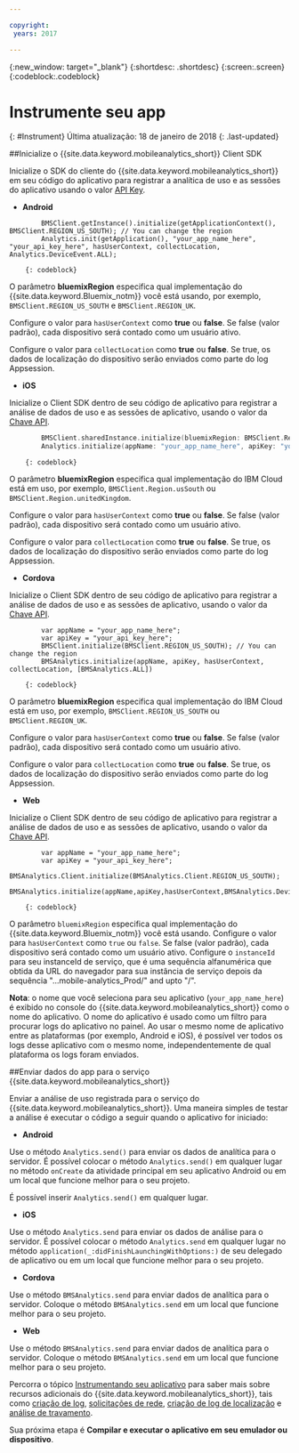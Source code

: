 ```yaml
---

copyright:
 years: 2017

---
```


{:new_window: target="_blank"}
{:shortdesc: .shortdesc}
{:screen:.screen}
{:codeblock:.codeblock}

# Instrumente seu app
{: #Instrument}
Última atualização: 18 de janeiro de 2018
{: .last-updated}

##Inicialize o {{site.data.keyword.mobileanalytics_short}} Client SDK 

Inicialize o SDK do cliente do {{site.data.keyword.mobileanalytics_short}} em seu código do aplicativo para registrar a analítica de uso e as sessões do aplicativo usando o valor [API Key](/docs/services/mobileanalytics/sdk.html#analytics-clientkey).	
	
- **Android**
	
```
		BMSClient.getInstance().initialize(getApplicationContext(), BMSClient.REGION_US_SOUTH); // You can change the region
		Analytics.init(getApplication(), "your_app_name_here", "your_api_key_here", hasUserContext, collectLocation, Analytics.DeviceEvent.ALL);
```
		{: codeblock}
	    
O parâmetro **bluemixRegion** especifica qual implementação do {{site.data.keyword.Bluemix_notm}} você está usando, por exemplo, `BMSClient.REGION_US_SOUTH` e `BMSClient.REGION_UK`. 
	    
	    
Configure o valor para `hasUserContext` como **true** ou **false**. Se false (valor padrão), cada dispositivo será contado como um usuário ativo.
		
Configure o valor para `collectLocation` como **true** ou **false**. Se true, os dados de localização do dispositivo serão enviados como parte do log Appsession. 

- **iOS**
	  
Inicialize o Client SDK dentro de seu código de aplicativo para registrar a análise de dados de uso e as sessões de aplicativo, usando o valor da [Chave API](/docs/services/mobileanalytics/sdk.html#analytics-clientkey).
		
```Swift
		BMSClient.sharedInstance.initialize(bluemixRegion: BMSClient.Region.usSouth) // You can change the region
		Analytics.initialize(appName: "your_app_name_here", apiKey: "your_api_key_here", hasUserContext: false, collectLocation: true, deviceEvents: deviceEvents: .lifecycle, .network)
```
		{: codeblock}
				
O parâmetro **bluemixRegion** especifica qual implementação do IBM Cloud está em uso, por exemplo, `BMSClient.Region.usSouth` ou `BMSClient.Region.unitedKingdom`.
		
	 
Configure o valor para `hasUserContext` como **true** ou **false**. Se false (valor padrão), cada dispositivo será contado como um usuário ativo.
		
Configure o valor para `collectLocation` como **true** ou **false**. Se true, os dados de localização do dispositivo serão enviados como parte do log Appsession. 
	
- **Cordova**
		
Inicialize o Client SDK dentro de seu código de aplicativo para registrar a análise de dados de uso e as sessões de aplicativo, usando o valor da [Chave API](/docs/services/mobileanalytics/sdk.html#analytics-clientkey).
		
```
		var appName = "your_app_name_here";
		var apiKey = "your_api_key_here";
		BMSClient.initialize(BMSClient.REGION_US_SOUTH); // You can change the region
		BMSAnalytics.initialize(appName, apiKey, hasUserContext, collectLocation, [BMSAnalytics.ALL])
```
		{: codeblock}
		
O parâmetro **bluemixRegion** especifica qual implementação do IBM Cloud está em uso, por exemplo, `BMSClient.REGION_US_SOUTH` ou `BMSClient.REGION_UK`.
		
Configure o valor para `hasUserContext` como **true** ou **false**. Se false (valor padrão), cada dispositivo será contado como um usuário ativo.
		
Configure o valor para `collectLocation` como **true** ou **false**. Se true, os dados de localização do dispositivo serão enviados como parte do log Appsession.
    
- **Web**
		
Inicialize o Client SDK dentro de seu código de aplicativo para registrar a análise de dados de uso e as sessões de aplicativo, usando o valor da [Chave API](/docs/services/mobileanalytics/sdk.html#analytics-clientkey).
		
```
		var appName = "your_app_name_here";
		var apiKey = "your_api_key_here";
		BMSAnalytics.Client.initialize(BMSAnalytics.Client.REGION_US_SOUTH);
		BMSAnalytics.initialize(appName,apiKey,hasUserContext,BMSAnalytics.DeviceEvents.ALL,instanceId);
``` 
		{: codeblock}

O parâmetro `bluemixRegion` especifica qual implementação do {{site.data.keyword.Bluemix_notm}} você está usando. Configure o valor para `hasUserContext` como `true` ou `false`. Se false (valor padrão), cada dispositivo será contado como um usuário ativo. Configure o `instanceId` para seu instanceId de serviço, que é uma sequência alfanumérica que obtida da URL do navegador para sua instância de serviço depois da sequência "...mobile-analytics_Prod/" and upto "/". 

**Nota**: o nome que você seleciona para seu aplicativo (`your_app_name_here`) é exibido no console do {{site.data.keyword.mobileanalytics_short}} como o nome do aplicativo. O nome do aplicativo é usado como um filtro para procurar logs do aplicativo no painel. Ao usar o mesmo nome de aplicativo entre as plataformas (por exemplo, Android e iOS), é possível ver todos os logs desse aplicativo com o mesmo nome, independentemente de qual plataforma os logs foram enviados.

##Enviar dados do app para o serviço {{site.data.keyword.mobileanalytics_short}}

Enviar a análise de uso registrada para o serviço do {{site.data.keyword.mobileanalytics_short}}. Uma maneira simples de testar a análise é executar o código a seguir quando o aplicativo for iniciado:


- **Android**
	
Use o método `Analytics.send()` para enviar os dados de analítica para o servidor. É possível colocar o método `Analytics.send()` em qualquer lugar no método `onCreate` da atividade principal em seu aplicativo Android ou em um local que funcione melhor para o seu projeto. 
	
É possível inserir `Analytics.send()` em qualquer lugar.
	
- **iOS**
	
Use o método `Analytics.send` para enviar os dados de análise para o servidor. É possível colocar o método `Analytics.send` em qualquer lugar no método `application(_:didFinishLaunchingWithOptions:)` de seu delegado de aplicativo ou em um local que funcione melhor para o seu projeto. 
	
- **Cordova**
		
Use o método `BMSAnalytics.send` para enviar dados de analítica para o servidor. Coloque o método `BMSAnalytics.send` em um local que funcione melhor para o seu projeto.
		
- **Web**
		
Use o método `BMSAnalytics.send` para enviar dados de analítica para o servidor. Coloque o método `BMSAnalytics.send` em um local que funcione melhor para o seu projeto. 
		



Percorra o tópico [Instrumentando seu aplicativo](/docs/services/mobileanalytics/sdk.html) para saber mais sobre recursos adicionais do {{site.data.keyword.mobileanalytics_short}}, tais como [criação de log](/docs/services/mobileanalytics/sdk.html#app-monitoring-logger), [solicitações de rede](/docs/services/mobileanalytics/sdk.html#network-requests), [criação de log de localização](/docs/services/mobileanalytics/sdk.html#location-logging) e [análise de travamento](/docs/services/mobileanalytics/sdk.html#report-crash-analytics).


Sua próxima etapa é **Compilar e executar o aplicativo em seu emulador ou dispositivo**.
